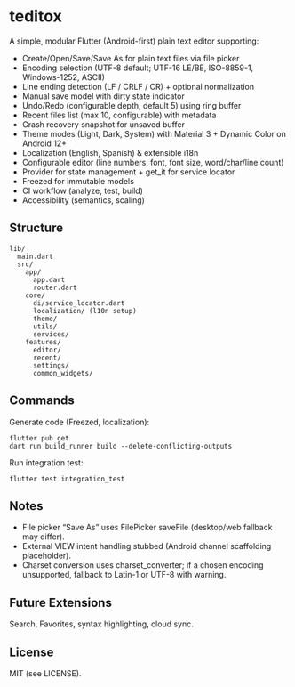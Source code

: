 # teditox

A simple, modular Flutter (Android-first) plain text editor supporting:
- Create/Open/Save/Save As for plain text files via file picker
- Encoding selection (UTF-8 default; UTF-16 LE/BE, ISO-8859-1, Windows-1252, ASCII)
- Line ending detection (LF / CRLF / CR) + optional normalization
- Manual save model with dirty state indicator
- Undo/Redo (configurable depth, default 5) using ring buffer
- Recent files list (max 10, configurable) with metadata
- Crash recovery snapshot for unsaved buffer
- Theme modes (Light, Dark, System) with Material 3 + Dynamic Color on Android 12+
- Localization (English, Spanish) & extensible i18n
- Configurable editor (line numbers, font, font size, word/char/line count)
- Provider for state management + get_it for service locator
- Freezed for immutable models
- CI workflow (analyze, test, build)
- Accessibility (semantics, scaling)

## Structure
```
lib/
  main.dart
  src/
    app/
      app.dart
      router.dart
    core/
      di/service_locator.dart
      localization/ (l10n setup)
      theme/
      utils/
      services/
    features/
      editor/
      recent/
      settings/
      common_widgets/
```

## Commands
Generate code (Freezed, localization):
```
flutter pub get
dart run build_runner build --delete-conflicting-outputs
```

Run integration test:
```
flutter test integration_test
```

## Notes
- File picker “Save As” uses FilePicker saveFile (desktop/web fallback may differ).
- External VIEW intent handling stubbed (Android channel scaffolding placeholder).
- Charset conversion uses charset_converter; if a chosen encoding unsupported, fallback to Latin-1 or UTF-8 with warning.

## Future Extensions
Search, Favorites, syntax highlighting, cloud sync.

## License
MIT (see LICENSE).